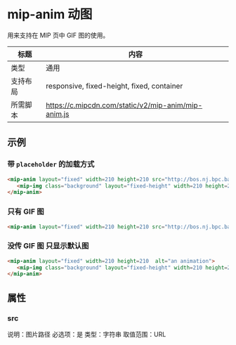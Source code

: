 # mip-anim 动图

用来支持在 MIP 页中 GIF 图的使用。

标题|内容
----|----
类型|通用
支持布局|responsive, fixed-height, fixed, container
所需脚本|https://c.mipcdn.com/static/v2/mip-anim/mip-anim.js

## 示例

### 带 `placeholder` 的加载方式

```html
<mip-anim layout="fixed" width=210 height=210 src="http://bos.nj.bpc.baidu.com/v1/assets/mipengine/sample.gif?authorization=bce-auth-v1/3206afb02d1d456dab8f9f591d504e0f/2019-01-14T13:12:40Z/1800/host/c6c767e1a615c5e426eb4172eeaba22b1980eefdc41c0d269aa9222bb49cade5" alt="an animation">
   <mip-img class="background" layout="fixed-height" width=210 height=210 src="https://www.mipengine.org/static/img/sample_mip_logo.png"></mip-img>
</mip-anim>
```

### 只有 GIF 图

```html
<mip-anim layout="fixed" width=210 height=210 src="http://bos.nj.bpc.baidu.com/v1/assets/mipengine/sample.gif?authorization=bce-auth-v1/3206afb02d1d456dab8f9f591d504e0f/2019-01-14T13:12:40Z/1800/host/c6c767e1a615c5e426eb4172eeaba22b1980eefdc41c0d269aa9222bb49cade5" alt="an animation"></mip-anim>
```

### 没传 GIF 图 只显示默认图

```html
<mip-anim layout="fixed" width=210 height=210  alt="an animation">
   <mip-img class="background" layout="fixed-height" width=210 height=210 src="https://www.mipengine.org/static/img/sample_mip_logo.png"></mip-img>
</mip-anim>
```

## 属性

### src

说明：图片路径
必选项：是
类型：字符串
取值范围：URL
